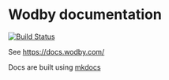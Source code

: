 # Wodby documentation

[![Build Status](https://travis-ci.org/wodby/docs.svg?branch=master)](https://travis-ci.org/wodby/docs)

See https://docs.wodby.com/

Docs are built using [mkdocs](http://www.mkdocs.org)


